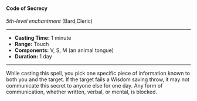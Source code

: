 #### Code of Secrecy
*5th-level enchantment* (Bard,Cleric)
___
- **Casting Time:** 1 minute
- **Range:** Touch
- **Components:** V, S, M (an animal tongue)
- **Duration:** 1 day
---
While casting this spell, you pick one specific piece
of information known to both you and the target. If
the target fails a Wisdom saving throw, it may not
communicate this secret to anyone else for one day.
Any form of communication, whether written,
verbal, or mental, is blocked.

